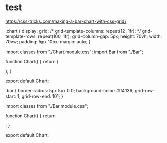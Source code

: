 # test

https://css-tricks.com/making-a-bar-chart-with-css-grid/

.chart {
  display: grid;
  /* grid-template-columns: repeat(12, 1fr); */
  grid-template-rows: repeat(100, 1fr);
  grid-column-gap: 5px;
  height: 70vh;
  width: 70vw;
  padding: 5px 10px;
  margin: auto;
}

import classes from "./Chart.module.css";
import Bar from "./Bar";

function Chart() {
  return (
    <div className={classes.chart}>
      <Bar></Bar>
      <Bar></Bar>
      <Bar></Bar>
      <Bar></Bar>
      <Bar></Bar>
      <Bar></Bar>
      <Bar></Bar>
      <Bar></Bar>
    </div>
  );
}

export default Chart;

.bar {
  border-radius: 5px 5px 0 0;
  background-color: #ff4136;
  grid-row-start: 1;
  grid-row-end: 101;
}

import classes from "./Bar.module.css";

function Chart() {
  return <div className={classes.bar}></div>;
}

export default Chart;


